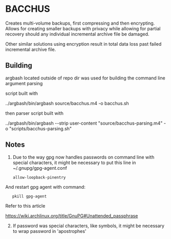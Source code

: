 # BACCHUS

Creates multi-volume backups, first compressing and then encrypting.
Allows for creating smaller backups with privacy while allowing
for partial recovery should any individual incremental archive
file be damaged.

Other similar solutions using encryption result in total data
loss past failed incremental archive file.

## Building

argbash located outside of repo dir was used for building the command line argument parsing

script built with

../argbash/bin/argbash source/bacchus.m4 -o bacchus.sh

then parser script built with

../argbash/bin/argbash --strip user-content "source/bacchus-parsing.m4" -o "scripts/bacchus-parsing.sh"

## Notes

1) Due to the way gpg now handles passwords on command line
        with special characters, it might be necessary to put
        this line in ~/.gnupg/gpg-agent.conf

       allow-loopback-pinentry

And restart gpg agent with command:

       pkill gpg-agent

  Refer to this article

  https://wiki.archlinux.org/title/GnuPG#Unattended_passphrase

2) If password was special characters, like symbols, it
   might be necessary to wrap password in 'apostrophes'
